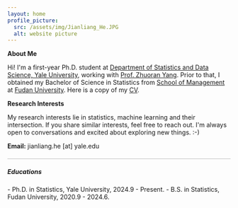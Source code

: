 ```yaml
---
layout: home
profile_picture:
  src: /assets/img/Jianliang_He.JPG
  alt: website picture
---
```

<p>
<b>About Me</b>
</p>
<p>
Hi! I'm a first-year Ph.D. student at <a href="https://statistics.yale.edu//">Department of Statistics and Data Science, Yale University</a>, 
	working with <a href="https://zhuoranyang.github.io/">Prof. Zhuoran Yang</a>.
Prior to that, I obtained my Bachelor of Science in Statistics from <a href="https://www.fdsm.fudan.edu.cn/aboutus/default.html">School of Management</a> at <a href="https://www.fudan.edu.cn/">Fudan University</a>.  
Here is a copy of my <a href="assets/files/Jianliang-He.pdf">CV</a>.
</p>

<p>
<b>Research Interests</b>
</p>
<p>
My research interests lie in statistics, machine learning and their intersection. If you share similar interests, feel free to reach out. I'm always open to conversations and excited about exploring new things. :-)
</p>

<p>
<b>Email:</b> jianliang.he [at] yale.edu
</p>

<hr style="height:1px;opacity:0.3;color:gray;margin:20px 0px 15px 0px">

<h5> Educations </h5>
- Ph.D. in Statistics, Yale University, 2024.9 - Present.
- B.S. in Statistics, Fudan University, 2020.9 - 2024.6. 
